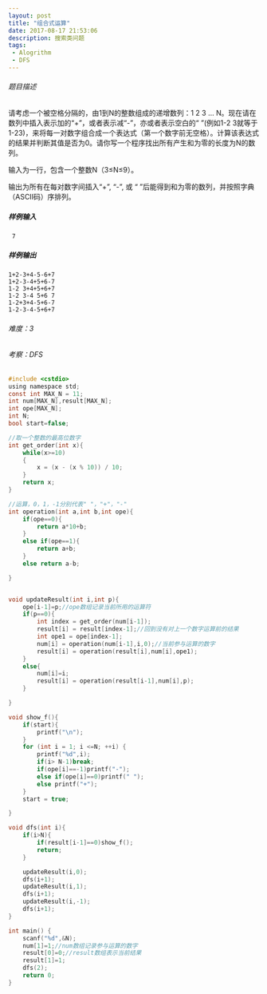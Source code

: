 ```yaml
---
layout: post
title: "组合式运算"
date: 2017-08-17 21:53:06
description: 搜索类问题
tags: 
 - Alogrithm
 - DFS
---
```


###### 题目描述 

请考虑一个被空格分隔的，由1到N的整数组成的递增数列：1 2 3 ... N。现在请在数列中插入表示加的“+”，或者表示减“-”，亦或者表示空白的“ ”(例如1-2 3就等于1-23)，来将每一对数字组合成一个表达式（第一个数字前无空格）。计算该表达式的结果并判断其值是否为0。请你写一个程序找出所有产生和为零的长度为N的数列。

输入为一行，包含一个整数N（3≤N≤9）。

输出为所有在每对数字间插入“+”, “-”, 或 “ ”后能得到和为零的数列，并按照字典（ASCII码）序排列。

##### 样例输入

     7

##### 样例输出

    1+2-3+4-5-6+7
    1+2-3-4+5+6-7
    1-2 3+4+5+6+7
    1-2 3-4 5+6 7
    1-2+3+4-5+6-7
    1-2-3-4-5+6+7

###### 难度：3
###### 考察：DFS

``` c
#include <cstdio>
using namespace std;
const int MAX_N = 11;
int num[MAX_N],result[MAX_N];
int ope[MAX_N];
int N;
bool start=false;

//取一个整数的最高位数字
int get_order(int x){
    while(x>=10)
    {
        x = (x - (x % 10)) / 10;
    }
    return x;
}

//运算，0，1，-1分别代表" "，"+"，"-"
int operation(int a,int b,int ope){
    if(ope==0){
        return a*10+b;
    }
    else if(ope==1){
        return a+b;
    }
    else return a-b;

}


void updateResult(int i,int p){
    ope[i-1]=p;//ope数组记录当前所用的运算符
    if(p==0){
        int index = get_order(num[i-1]);
        result[i] = result[index-1];//回到没有对上一个数字运算前的结果
        int ope1 = ope[index-1];
        num[i] = operation(num[i-1],i,0);//当前参与运算的数字
        result[i] = operation(result[i],num[i],ope1);
    }
    else{
        num[i]=i;
        result[i] = operation(result[i-1],num[i],p);
    }

}

void show_f(){
    if(start){
        printf("\n");
    }
    for (int i = 1; i <=N; ++i) {
        printf("%d",i);
        if(i> N-1)break;
        if(ope[i]==-1)printf("-");
        else if(ope[i]==0)printf(" ");
        else printf("+");
    }
    start = true;

}

void dfs(int i){
    if(i>N){
        if(result[i-1]==0)show_f();
        return;
    }

    updateResult(i,0);
    dfs(i+1);
    updateResult(i,1);
    dfs(i+1);
    updateResult(i,-1);
    dfs(i+1);
}

int main() {
    scanf("%d",&N);
    num[1]=1;//num数组记录参与运算的数字
    result[0]=0;//result数组表示当前结果
    result[1]=1;
    dfs(2);
    return 0;
}
```